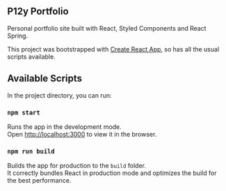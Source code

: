 ## P12y Portfolio

Personal portfolio site built with React, Styled Components and React Spring.

This project was bootstrapped with [Create React App](https://github.com/facebook/create-react-app), so has all the usual scripts available.

## Available Scripts

In the project directory, you can run:

### `npm start`

Runs the app in the development mode.<br>
Open [http://localhost:3000](http://localhost:3000) to view it in the browser.

### `npm run build`

Builds the app for production to the `build` folder.<br>
It correctly bundles React in production mode and optimizes the build for the best performance.
